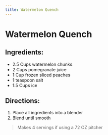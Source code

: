 ```yaml
---
title: Watermelon Quench
---
```

# Watermelon Quench

## Ingredients:
* 2.5  Cups watermelon chunks
* 2 Cups pomegranate juice
* 1 Cup frozen sliced peaches
* 1 teaspoon salt
* 1.5 Cups ice

## Directions:

1. Place all ingredients into a blender
1. Blend until smooth

> Makes 4 servings if using a 72 OZ pitcher
